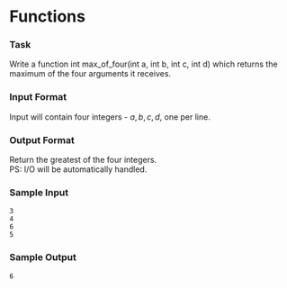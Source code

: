 # Functions

### Task

Write a function int max_of_four(int a, int b, int c, int d) which returns the maximum of the four arguments it receives.

### Input Format

Input will contain four integers - $a,b,c,d$, one per line.

### Output Format

Return the greatest of the four integers.<br />
PS: I/O will be automatically handled.

### Sample Input

```
3
4
6
5
```

### Sample Output

```
6
```
